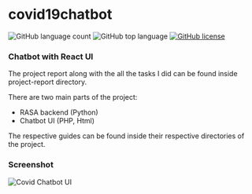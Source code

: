 # covid19chatbot
![GitHub language count](https://img.shields.io/github/languages/count/vaibhavvikas/covid19chatbot) ![GitHub top language](https://img.shields.io/github/languages/top/vaibhavvikas/covid19chatbot) [![GitHub license](https://img.shields.io/github/license/vaibhavvikas/covid19chatbot)](https://github.com/vaibhavvikas/covid19chatbot/blob/main/LICENSE)


### Chatbot with React UI

The project report along with the all the tasks I did can be found inside project-report directory.

There are two main parts of the project:

- RASA backend (Python)
- Chatbot UI (PHP, Html)

The respective guides can be found inside their respective directories of the project.

### Screenshot 
![Covid Chatbot UI](https://user-images.githubusercontent.com/28614457/167354315-a8141260-bd0f-4700-bcbb-6f0546204dbc.png)

